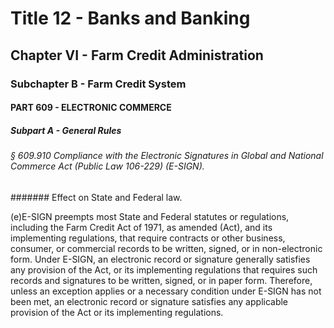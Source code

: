 
# Title 12 - Banks and Banking
## Chapter VI - Farm Credit Administration
### Subchapter B - Farm Credit System
#### PART 609 - ELECTRONIC COMMERCE
##### Subpart A - General Rules
###### § 609.910 Compliance with the Electronic Signatures in Global and National Commerce Act (Public Law 106-229) (E-SIGN).
####### Effect on State and Federal law.

(e)E-SIGN preempts most State and Federal statutes or regulations, including the Farm Credit Act of 1971, as amended (Act), and its implementing regulations, that require contracts or other business, consumer, or commercial records to be written, signed, or in non-electronic form. Under E-SIGN, an electronic record or signature generally satisfies any provision of the Act, or its implementing regulations that requires such records and signatures to be written, signed, or in paper form. Therefore, unless an exception applies or a necessary condition under E-SIGN has not been met, an electronic record or signature satisfies any applicable provision of the Act or its implementing regulations.
